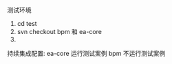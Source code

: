 
测试环境
1. cd test
2. svn checkout  bpm 和 ea-core
3. 


持续集成配置:
  ea-core       运行测试案例
  bpm           不运行测试案例
  
  